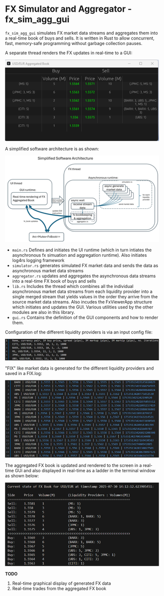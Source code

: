  # FX Simulator and Aggregator - fx_sim_agg_gui

 `fx_sim_agg_gui` simulates FX market data streams and aggregates them into a real-time book of buys and sells. It is written in Rust to allow concurrent, fast, memory-safe  programming without garbage collection pauses.

 A separate thread renders the FX updates in real-time to a GUI:

![FxBook GUI](<resources/FxBook GUI.png>)

A simplified software architecture is as shown:

![software architecture](<resources/Software Architecture.png>)

 - `main.rs`  Defines and initiates the UI runtime (which in turn intiates the asynchronous fx simuation and aggregation runtime). Also initiates log4rs logging framework
 - `simulator.rs` generates simulated FX market data and sends the data as asynchronous market data streams
 - `aggregator.rs` updates and aggregates the asynchronous data streams into a real-time FX book of buys and sells
 - `lib.rs` Includes the thread which combines all the individual asynchronous market data streams from each liquidity provider into a single merged stream
 that yields values in the order they arrive from the source market data streams. Also incudes the FxViewerApp structure which initiates and updates the GUI. Various utilities used by the other modules are also in this library.
  - `gui.rs` Contains the definition of the GUI components and how to render them.

Configuration of the different liquidity providers is via an input config file:

![config.txt](resources/config.txt.png)


 "FIX" like market data is generated for the different liquidity providers and saved in a FIX.log:

![FIX.log](resources/FIX.log.png)

The aggregated FX book is updated and rendered to the screen in a real-time GUi and also displayed in real-time as a ladder in the terminal window as shown below:

![FX_ladder](resources/FX_ladder.png)

**TODO** 
1. Real-time graphical display of generated FX data
2. Real-time trades from the aggregated FX book